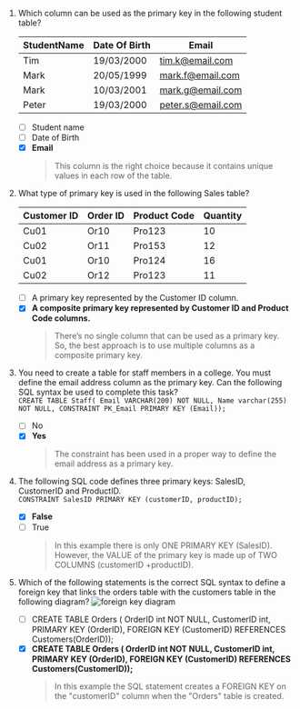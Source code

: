 1. Which column can be used as the primary key in the following student table?
    
    | StudentName | Date Of Birth | Email             |
    |-------------|---------------|-------------------|
    | Tim         | 19/03/2000    | tim.k@email.com   |
    | Mark        | 20/05/1999    | mark.f@email.com  |
    | Mark        | 10/03/2001    | mark.g@email.com  |
    | Peter       | 19/03/2000    | peter.s@email.com |

    - [ ] Student name
    - [ ] Date of Birth
    - [x] **Email**
        > This column is the right choice because it contains unique values in each row of the table.

2. What type of primary key is used in the following Sales table?
    
    | Customer ID | Order ID | Product Code | Quantity |
    |-------------|----------|--------------|----------|
    | Cu01        | Or10     | Pro123       | 10       |
    | Cu02        | Or11     | Pro153       | 12       |
    | Cu01        | Or10     | Pro124       | 16       |
    | Cu02        | Or12     | Pro123       | 11       |

    - [ ] A primary key represented by the Customer ID column.
    - [x] **A composite primary key represented by Customer ID and Product Code columns.**
        > There’s no single column that can be used as a primary key. So, the best approach is to use multiple columns as a composite primary key.

3. You need to create a table for staff members in a college. You must define the email address column as the primary key. Can the following SQL syntax be used to complete this task?
<br/>`CREATE TABLE Staff( Email VARCHAR(200) NOT NULL, Name varchar(255) NOT NULL, CONSTRAINT PK_Email PRIMARY KEY (Email));`
    - [ ] No
    - [x] **Yes**
        > The constraint has been used in a proper way to define the email address as a primary key.

4. The following SQL code defines three primary keys: SalesID, CustomerID and ProductID.
<br/>`CONSTRAINT SalesID PRIMARY KEY (customerID, productID);`
    - [x] **False**
    - [ ] True
        > In this example there is only ONE PRIMARY KEY (SalesID). However, the VALUE of the primary key is made up of TWO COLUMNS (customerID +productID).

5. Which of the following statements is the correct SQL syntax to define a foreign key that links the orders table with the customers table in the following diagram?
![foreign key diagram](https://d3c33hcgiwev3.cloudfront.net/imageAssetProxy.v1/89ded2ec-c13d-482f-aaca-5dd954a33518image1.png?expiry=1683936000000&hmac=xQ0QFXteQTw0dIDPxVCXiSQf5dJO-d9JgjX4d6OzM7s)
    - [ ] CREATE TABLE Orders ( OrderID int NOT NULL, CustomerID int, PRIMARY KEY (OrderID), FOREIGN KEY (CustomerID) REFERENCES Customers(OrderID));
    - [x] **CREATE TABLE Orders ( OrderID int NOT NULL, CustomerID int, PRIMARY KEY (OrderID), FOREIGN KEY (CustomerID) REFERENCES Customers(CustomerID));**
        > In this example the SQL statement creates a FOREIGN KEY on the "customerID" column when the "Orders" table is created.
